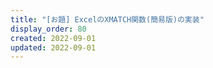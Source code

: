 ```yaml
---
title: "[お題] ExcelのXMATCH関数(簡易版)の実装"
display_order: 80
created: 2022-09-01
updated: 2022-09-01
---
```


